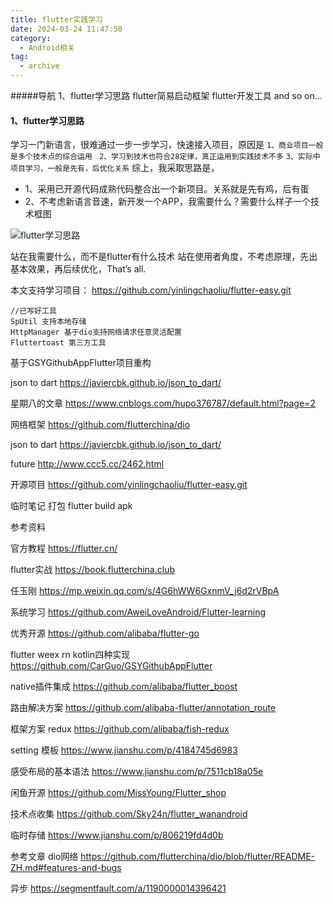 ```yaml
---
title: flutter实践学习
date: 2024-03-24 11:47:50
category:
  - Android相关
tag:
  - archive
---
```

#####导航
1、flutter学习思路
flutter简易启动框架
flutter开发工具
and so on...

#### 1、flutter学习思路
学习一门新语言，很难通过一步一步学习，快速接入项目，原因是
`1、商业项目一般是多个技术点的综合运用 `
`2、学习到技术也符合28定律，真正运用到实践技术不多`
`3、实际中项目学习，一般是先有，后优化关系`
综上，我采取思路是，
* 1、采用已开源代码成熟代码整合出一个新项目。关系就是先有鸡，后有蛋
* 2、不考虑新语言音速，新开发一个APP，我需要什么？需要什么样子一个技术框图

![flutter学习思路](https://upload-images.jianshu.io/upload_images/5526061-b6bfc9652aa5e72a.png?imageMogr2/auto-orient/strip%7CimageView2/2/w/1240)

站在我需要什么，而不是flutter有什么技术
站在使用者角度，不考虑原理，先出基本效果，再后续优化，That’s all.


本文支持学习项目：
https://github.com/yinlingchaoliu/flutter-easy.git
```
//已写好工具
SpUtil 支持本地存储 
HttpManager 基于dio支持网络请求任意灵活配置
Fluttertoast 第三方工具
```
基于GSYGithubAppFlutter项目重构


json to dart
https://javiercbk.github.io/json_to_dart/

星期八的文章
https://www.cnblogs.com/hupo376787/default.html?page=2


网络框架
https://github.com/flutterchina/dio

json to dart
https://javiercbk.github.io/json_to_dart/


future 
http://www.ccc5.cc/2462.html

开源项目
https://github.com/yinlingchaoliu/flutter-easy.git

临时笔记
打包
flutter build apk

参考资料

官方教程
https://flutter.cn/

flutter实战
https://book.flutterchina.club

任玉刚
https://mp.weixin.qq.com/s/4G6hWW6GxnmV_j6d2rVBpA

系统学习
https://github.com/AweiLoveAndroid/Flutter-learning

优秀开源
https://github.com/alibaba/flutter-go

flutter weex rn kotlin四种实现
https://github.com/CarGuo/GSYGithubAppFlutter

native插件集成
https://github.com/alibaba/flutter_boost

路由解决方案
https://github.com/alibaba-flutter/annotation_route

框架方案 redux
https://github.com/alibaba/fish-redux

setting 模板
https://www.jianshu.com/p/4184745d6983

感受布局的基本语法
https://www.jianshu.com/p/7511cb18a05e

闲鱼开源
https://github.com/MissYoung/Flutter_shop

技术点收集
https://github.com/Sky24n/flutter_wanandroid

临时存储
https://www.jianshu.com/p/806219fd4d0b


参考文章
dio网络
https://github.com/flutterchina/dio/blob/flutter/README-ZH.md#features-and-bugs

异步
https://segmentfault.com/a/1190000014396421
